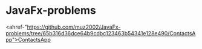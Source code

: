 # JavaFx-problems
<ahref-"https://github.com/muz2002/JavaFx-problems/tree/65b316d36dce64b9cdbc123463b54341e128e490/ContactsApp">ContactsApp</a>

